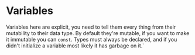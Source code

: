 # Variables

Variables here are explicit, you need to tell them every thing from their mutability to their data type.
By default they're mutable, if you want to make it immutable you can `const`.
Types must always be declared, and if you didn't initialize a variable most likely it has garbage on it.`
